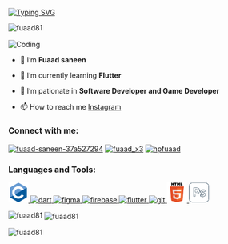[![Typing SVG](https://readme-typing-svg.demolab.com?font=JetBrains+Mono&weight=800&size=25&pause=1000&color=6DFFF9&vCenter=true&random=false&width=435&lines=FUAAD+SANEEN;FLUTTER+FULLSTACK+DEVELOPER)](https://git.io/typing-svg)
<p align="left"> <img src="https://komarev.com/ghpvc/?username=fuaad81&label=Profile%20views&color=0e75b6&style=flat" alt="fuaad81" /> </p>
<img align="center" alt="Coding" width="600" src="https://user-images.githubusercontent.com/74038190/212748842-9fcbad5b-6173-4175-8a61-521f3dbb7514.gif">


- 🎈 I’m  **Fuaad saneen**

- 🌱 I’m currently learning **Flutter**

- 🌱 I’m pationate in **Software Developer and Game Developer**

- 📫 How to reach me <a href="https://www.instagram.com/fuaad_x3">Instagram</a>

<h3 align="left">Connect with me:</h3>
<p align="left">
<a href="https://linkedin.com/in/fuaad-saneen-37a527294" target="blank"><img align="center" src="https://raw.githubusercontent.com/rahuldkjain/github-profile-readme-generator/master/src/images/icons/Social/linked-in-alt.svg" alt="fuaad-saneen-37a527294" height="30" width="40" /></a>
<a href="https://instagram.com/fuaad_x3" target="blank"><img align="center" src="https://raw.githubusercontent.com/rahuldkjain/github-profile-readme-generator/master/src/images/icons/Social/instagram.svg" alt="fuaad_x3" height="30" width="40" /></a>
<a href="https://www.hackerrank.com/hpfuaad" target="blank"><img align="center" src="https://raw.githubusercontent.com/rahuldkjain/github-profile-readme-generator/master/src/images/icons/Social/hackerrank.svg" alt="hpfuaad" height="30" width="40" /></a>
</p>

<h3 align="left">Languages and Tools:</h3>
<p align="left"> <a href="https://www.cprogramming.com/" target="_blank" rel="noreferrer"> <img src="https://raw.githubusercontent.com/devicons/devicon/master/icons/c/c-original.svg" alt="c" width="40" height="40"/> </a> <a href="https://dart.dev" target="_blank" rel="noreferrer"> <img src="https://www.vectorlogo.zone/logos/dartlang/dartlang-icon.svg" alt="dart" width="40" height="40"/> </a> <a href="https://www.figma.com/" target="_blank" rel="noreferrer"> <img src="https://www.vectorlogo.zone/logos/figma/figma-icon.svg" alt="figma" width="40" height="40"/> </a> <a href="https://firebase.google.com/" target="_blank" rel="noreferrer"> <img src="https://www.vectorlogo.zone/logos/firebase/firebase-icon.svg" alt="firebase" width="40" height="40"/> </a> <a href="https://flutter.dev" target="_blank" rel="noreferrer"> <img src="https://www.vectorlogo.zone/logos/flutterio/flutterio-icon.svg" alt="flutter" width="40" height="40"/> </a> <a href="https://git-scm.com/" target="_blank" rel="noreferrer"> <img src="https://www.vectorlogo.zone/logos/git-scm/git-scm-icon.svg" alt="git" width="40" height="40"/> </a> <a href="https://www.w3.org/html/" target="_blank" rel="noreferrer"> <img src="https://raw.githubusercontent.com/devicons/devicon/master/icons/html5/html5-original-wordmark.svg" alt="html5" width="40" height="40"/> </a> <a href="https://www.photoshop.com/en" target="_blank" rel="noreferrer"> <img src="https://raw.githubusercontent.com/devicons/devicon/master/icons/photoshop/photoshop-line.svg" alt="photoshop" width="40" height="40"/> </a> </p>

<p><img align="left" src="https://github-readme-stats.vercel.app/api/top-langs?username=fuaad81&show_icons=true&locale=en&layout=compact" alt="fuaad81" /></p>

<p>&nbsp;<img align="center" src="https://github-readme-stats.vercel.app/api?username=fuaad81&show_icons=true&locale=en" alt="fuaad81" /></p>

<p><img align="center" src="https://github-readme-streak-stats.herokuapp.com/?user=fuaad81&" alt="fuaad81" /></p>


  


